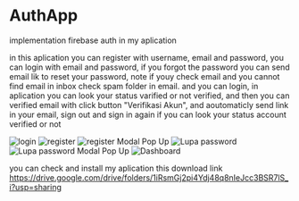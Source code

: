 # AuthApp
implementation firebase auth in my aplication

in this aplication you can register with username, email and password, you can login with email and password, if you forgot the password you can send email lik to reset your password, note if youy check email and you cannot find email in inbox check spam folder in email. and you can login, in aplication you can look your status varified or not verified, and then you can verified email with click button "Verifikasi Akun", and aoutomaticly send link in your email, sign out and sign in again if you can look your status account verified or not

![login](https://user-images.githubusercontent.com/111865104/190932141-fc9af6fb-5bd5-40de-a259-ff66869113cf.png)
![register](https://user-images.githubusercontent.com/111865104/190932107-bc96fce7-7593-458f-aac6-39e8614005a8.png)
![register Modal Pop Up](https://user-images.githubusercontent.com/111865104/190932106-e500cc8f-e344-407f-a0ac-a9d7226a79b6.png)
![Lupa password](https://user-images.githubusercontent.com/111865104/190932105-8ce23a36-4ca3-4ccb-a712-d94b9243279e.png)
![Lupa password  Modal Pop Up](https://user-images.githubusercontent.com/111865104/190932104-46271904-ae1e-4e29-b394-0110ec135ecd.png)
![Dashboard](https://user-images.githubusercontent.com/111865104/190932108-96ce993d-7daa-495d-b66e-9e56a8f7a312.png)

you can check and install my aplication this download link
https://drive.google.com/drive/folders/1iRsmGj2pi4Ydj48q8nIeJcc3BSR7lS_i?usp=sharing
